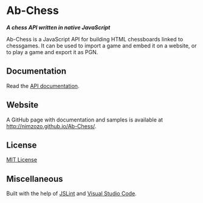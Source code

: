 # Ab-Chess

_**A chess API written in native JavaScript**_

Ab-Chess is a JavaScript API for building HTML chessboards linked to chessgames. 
It can be used to import a game and embed it on a website, or to play a game and export it as PGN.

## Documentation

Read the [API documentation](https://github.com/Nimzozo/Ab-Chess/blob/master/api-reference.md).

## Website

A GitHub page with documentation and samples is available at http://nimzozo.github.io/Ab-Chess/.

## License

[MIT License](https://github.com/Nimzozo/ab-chess/blob/master/LICENSE.txt)

## Miscellaneous

Built with the help of [JSLint](http://www.jslint.com) and [Visual Studio Code](http://code.visualstudio.com/).
